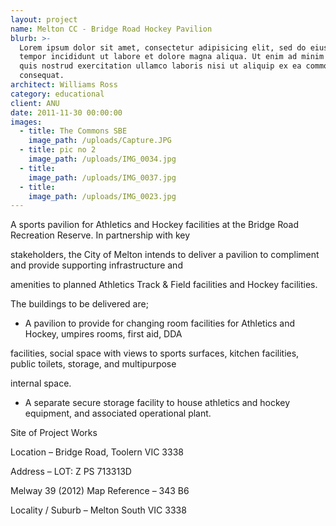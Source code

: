 ```yaml
---
layout: project
name: Melton CC - Bridge Road Hockey Pavilion
blurb: >-
  Lorem ipsum dolor sit amet, consectetur adipisicing elit, sed do eiusmod
  tempor incididunt ut labore et dolore magna aliqua. Ut enim ad minim veniam,
  quis nostrud exercitation ullamco laboris nisi ut aliquip ex ea commodo
  consequat.
architect: Williams Ross
category: educational
client: ANU
date: 2011-11-30 00:00:00
images:
  - title: The Commons SBE
    image_path: /uploads/Capture.JPG
  - title: pic no 2
    image_path: /uploads/IMG_0034.jpg
  - title:
    image_path: /uploads/IMG_0037.jpg
  - title:
    image_path: /uploads/IMG_0023.jpg
---
```



A sports pavilion for Athletics and Hockey facilities at the Bridge Road Recreation Reserve. In partnership with key

stakeholders, the City of Melton intends to deliver a pavilion to compliment and provide supporting infrastructure and

amenities to planned Athletics Track & Field facilities and Hockey facilities.

The buildings to be delivered are;

- A pavilion to provide for changing room facilities for Athletics and Hockey, umpires rooms, first aid, DDA

facilities, social space with views to sports surfaces, kitchen facilities, public toilets, storage, and multipurpose

internal space.

- A separate secure storage facility to house athletics and hockey equipment, and associated operational plant.

Site of Project Works

Location – Bridge Road, Toolern VIC 3338

Address – LOT: Z PS 713313D

Melway 39 (2012) Map Reference – 343 B6

Locality / Suburb – Melton South VIC 3338